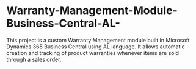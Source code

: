 # Warranty-Management-Module-Business-Central-AL-
This project is a custom Warranty Management module built in Microsoft Dynamics 365 Business Central using AL language. It allows automatic creation and tracking of product warranties whenever items are sold through a sales order.
